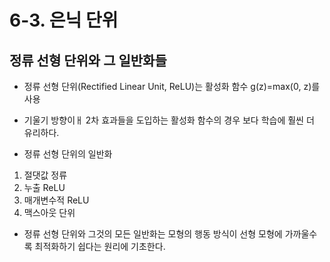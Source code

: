 # 6-3. 은닉 단위

## 정류 선형 단위와 그 일반화들

* 정류 선형 단위(Rectified Linear Unit, ReLU)는 활성화 함수 g(z)=max(0, z)를 사용

* 기울기 방향이ㅐ 2차 효과들을 도입하는 활성화 함수의 경우 보다 학습에 훨씬 더 유리하다.

* 정류 선형 단위의 일반화

1. 절댓값 정류
2. 누출 ReLU
3. 매개변수적 ReLU
4. 맥스아웃 단위

* 정류 선형 단위와 그것의 모든 일반화는 모형의 행동 방식이 선형 모형에 가까울수록 최적화하기 쉽다는 원리에 기초한다.
